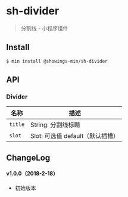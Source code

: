 # sh-divider

> 分割线 - 小程序组件

## Install

``` bash
$ min install @showings-min/sh-divider
```


## API

### Divider

| 名称                  | 描述                         |
|----------------------|------------------------------|
|`title`           |String: 分割线标题|
|`slot`    |Slot: 可选值 default（默认插槽）|

## ChangeLog

#### v1.0.0（2018-2-18）

- 初始版本
